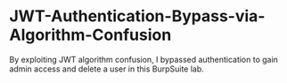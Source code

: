 # JWT-Authentication-Bypass-via-Algorithm-Confusion
By exploiting JWT algorithm confusion, I bypassed authentication to gain admin access and delete a user in this BurpSuite lab.
